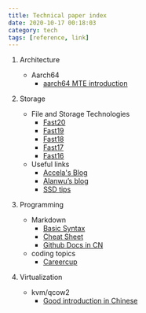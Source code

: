 ```yaml
---
title: Technical paper index
date: 2020-10-17 00:18:03
category: tech
tags: [reference, link]
---
```


1. Architecture
   - Aarch64
     - [aarch64 MTE introduction](https://lwn.net/Articles/834289/)

2. Storage
   - File and Storage Technologies
     - [Fast20](https://www.usenix.org/conference/fast20)
     - [Fast19](https://www.usenix.org/conference/fast19)
     - [Fast18](https://www.usenix.org/conference/fast18)
     - [Fast17](https://www.usenix.org/conference/fast17)
     - [Fast16](https://www.usenix.org/conference/fast16)
   - Useful links
     - [Accela's Blog](http://accelazh.github.io/)
     - [Alanwu’s blog](http://blog.51cto.com/alanwu)
     - [SSD tips](http://www.storagesearch.com/)

3. Programming
   - Markdown
     - [Basic Syntax](https://www.markdownguide.org/basic-syntax/)
     - [Cheat Sheet](https://www.markdownguide.org/cheat-sheet/)
     - [Github Docs in CN](https://docs.github.com/cn/free-pro-team@latest/github/writing-on-github/basic-writing-and-formatting-syntax)
   - coding topics
     - [Careercup](https://www.careercup.com/)

4. Virtualization
   - kvm/qcow2
     - [Good introduction in Chinese](https://royhunter.github.io/)
